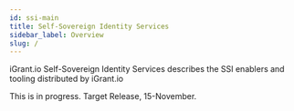 ```yaml
---
id: ssi-main
title: Self-Sovereign Identity Services
sidebar_label: Overview
slug: /
---
```


iGrant.io Self-Sovereign Identity Services describes the SSI enablers and tooling distributed by iGrant.io

This is in progress. Target Release, 15-November. 